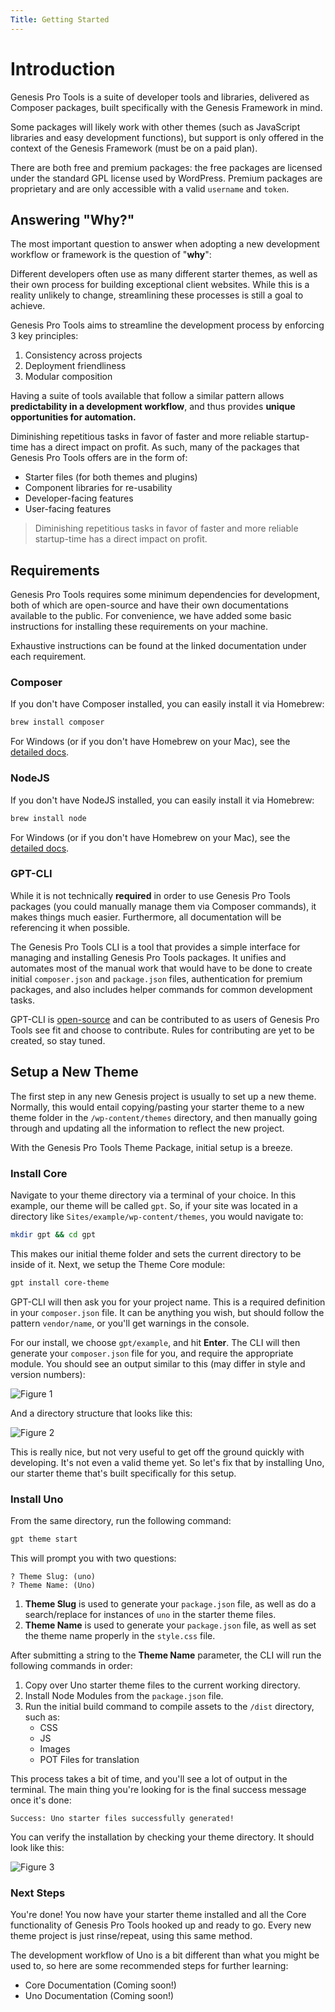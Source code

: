```yaml
---
Title: Getting Started
---
```


# Introduction
Genesis Pro Tools is a suite of developer tools and libraries, delivered as Composer packages, built specifically with the Genesis Framework in mind.

Some packages will likely work with other themes (such as JavaScript libraries and easy development functions), but support is only offered in the context of the Genesis Framework (must be on a paid plan).

There are both free and premium packages: the free packages are licensed under the standard GPL license used by WordPress. Premium
packages are proprietary and are only accessible with a valid `username` and `token`.

## Answering "Why?" 
The most important question to answer when adopting a new development workflow or framework is the question of "**why**":

Different developers often use as many different starter themes, as well as their own process for building exceptional client websites. While this is a reality
unlikely to change, streamlining these processes is still a goal to achieve.

Genesis Pro Tools aims to streamline the development process by enforcing 3 key principles:

1. Consistency across projects
2. Deployment friendliness
3. Modular composition

Having a suite of tools available that follow a similar pattern allows **predictability in a development workflow**, and thus provides **unique opportunities for automation.**

Diminishing repetitious tasks in favor of faster and more reliable startup-time has a direct impact on profit. As such, many of the packages that Genesis Pro Tools offers
are in the form of:
 
- Starter files (for both themes and plugins)
- Component libraries for re-usability
- Developer-facing features
- User-facing features

> Diminishing repetitious tasks in favor of faster and more reliable startup-time has a direct impact on profit.

## Requirements
Genesis Pro Tools requires some minimum dependencies for development, both of which are open-source and have their own documentations
available to the public. For convenience, we have added some basic instructions for installing these requirements on your machine.

Exhaustive instructions can be found at the linked documentation under each requirement.

### Composer
If you don't have Composer installed, you can easily install it via Homebrew:

```bash
brew install composer
```

For Windows (or if you don't have Homebrew on your Mac), see the [detailed docs](../requirements#composer).

### NodeJS
If you don't have NodeJS installed, you can easily install it via Homebrew:

```bash
brew install node
```

For Windows (or if you don't have Homebrew on your Mac), see the [detailed docs](../requirements#node).

### GPT-CLI
While it is not technically **required** in order to use Genesis Pro Tools packages (you could manually manage them via Composer commands), it makes things much easier. Furthermore, all documentation will be referencing it when possible.

The Genesis Pro Tools CLI is a tool that provides a simple interface for managing and installing Genesis Pro Tools packages. It unifies and automates
most of the manual work that would have to be done to create initial `composer.json` and `package.json` files, authentication for premium packages, and also includes helper commands
for common development tasks.

GPT-CLI is [open-source](https://github.com/cjkoepke/genesisprotools-cli) and can be contributed to as users of Genesis Pro Tools see fit and choose to contribute. Rules for contributing are yet to be created, so stay tuned.

## Setup a New Theme
The first step in any new Genesis project is usually to set up a new theme. Normally, this would entail copying/pasting your starter theme to
a new theme folder in the `/wp-content/themes` directory, and then manually going through and updating all the information to reflect the new project.

With the Genesis Pro Tools Theme Package, initial setup is a breeze.

### Install Core
Navigate to your theme directory via a terminal of your choice. In this example, our theme will be called `gpt`. So, if your site was located in
a directory like `Sites/example/wp-content/themes`, you would navigate to:

```bash
mkdir gpt && cd gpt
``` 

This makes our initial theme folder and sets the current directory to be inside of it. Next, we setup the Theme Core module:

```bash
gpt install core-theme
```

GPT-CLI will then ask you for your project name. This is a required definition in your `composer.json` file. It can be anything you
wish, but should follow the pattern `vendor/name`, or you'll get warnings in the console.

For our install, we choose `gpt/example`, and hit **Enter**. The CLI will then generate your `composer.json` file for you, and require the
appropriate module. You should see an output similar to this (may differ in style and version numbers):

![Figure 1](./getting-started-core-theme-figure-1.png)

And a directory structure that looks like this:

![Figure 2](./getting-started-core-theme-figure-2.png)

This is really nice, but not very useful to get off the ground quickly with developing. It's not even a valid theme yet. So let's fix that
by installing Uno, our starter theme that's built specifically for this setup.

### Install Uno
From the same directory, run the following command:

```bash
gpt theme start
```

This will prompt you with two questions:

```
? Theme Slug: (uno)
? Theme Name: (Uno)
```

1. **Theme Slug** is used to generate your `package.json` file, as well as do a search/replace for instances of `uno` in the starter theme files.
2. **Theme Name** is used to generate your `package.json` file, as well as set the theme name properly in the `style.css` file.

After submitting a string to the **Theme Name** parameter, the CLI will run the following commands in order:

1. Copy over Uno starter theme files to the current working directory.
2. Install Node Modules from the `package.json` file.
3. Run the initial build command to compile assets to the `/dist` directory, such as:
	- CSS
	- JS
	- Images
	- POT Files for translation
	
This process takes a bit of time, and you'll see a lot of output in the terminal. The main thing you're looking for is the final success message
once it's done:

```
Success: Uno starter files successfully generated!
```

You can verify the installation by checking your theme directory. It should look like this:

![Figure 3](./getting-started-core-theme-figure-3.png)

### Next Steps
You're done! You now have your starter theme installed and all the Core functionality of Genesis Pro Tools hooked up and ready to go. Every new
theme project is just rinse/repeat, using this same method.
 
The development workflow of Uno is a bit different than what you might be used to, so here are some recommended steps for further learning:

- Core Documentation (Coming soon!)
- Uno Documentation (Coming soon!)
